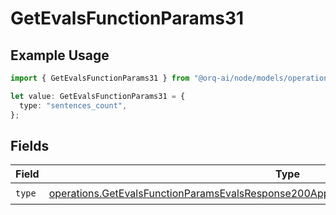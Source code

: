 # GetEvalsFunctionParams31

## Example Usage

```typescript
import { GetEvalsFunctionParams31 } from "@orq-ai/node/models/operations";

let value: GetEvalsFunctionParams31 = {
  type: "sentences_count",
};
```

## Fields

| Field                                                                                                                                                                                              | Type                                                                                                                                                                                               | Required                                                                                                                                                                                           | Description                                                                                                                                                                                        |
| -------------------------------------------------------------------------------------------------------------------------------------------------------------------------------------------------- | -------------------------------------------------------------------------------------------------------------------------------------------------------------------------------------------------- | -------------------------------------------------------------------------------------------------------------------------------------------------------------------------------------------------- | -------------------------------------------------------------------------------------------------------------------------------------------------------------------------------------------------- |
| `type`                                                                                                                                                                                             | [operations.GetEvalsFunctionParamsEvalsResponse200ApplicationJSONResponseBodyData531Type](../../models/operations/getevalsfunctionparamsevalsresponse200applicationjsonresponsebodydata531type.md) | :heavy_check_mark:                                                                                                                                                                                 | N/A                                                                                                                                                                                                |
